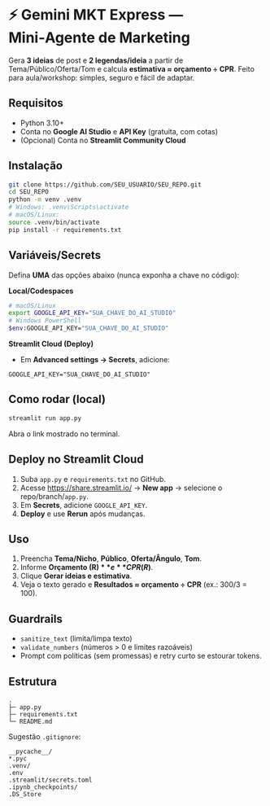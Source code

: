 # ⚡ Gemini MKT Express — Mini‑Agente de Marketing

Gera **3 ideias** de post e **2 legendas/ideia** a partir de Tema/Público/Oferta/Tom e calcula **estimativa ≈ orçamento ÷ CPR**. Feito para aula/workshop: simples, seguro e fácil de adaptar.

## Requisitos
- Python 3.10+
- Conta no **Google AI Studio** e **API Key** (gratuita, com cotas)
- (Opcional) Conta no **Streamlit Community Cloud**

## Instalação
```bash
git clone https://github.com/SEU_USUARIO/SEU_REPO.git
cd SEU_REPO
python -m venv .venv
# Windows: .venv\Scripts\activate
# macOS/Linux:
source .venv/bin/activate
pip install -r requirements.txt
```

## Variáveis/Secrets
Defina **UMA** das opções abaixo (nunca exponha a chave no código):

**Local/Codespaces**
```bash
# macOS/Linux
export GOOGLE_API_KEY="SUA_CHAVE_DO_AI_STUDIO"
# Windows PowerShell
$env:GOOGLE_API_KEY="SUA_CHAVE_DO_AI_STUDIO"
```

**Streamlit Cloud (Deploy)**
- Em **Advanced settings → Secrets**, adicione:
```
GOOGLE_API_KEY="SUA_CHAVE_DO_AI_STUDIO"
```

## Como rodar (local)
```bash
streamlit run app.py
```
Abra o link mostrado no terminal.

## Deploy no Streamlit Cloud
1. Suba `app.py` e `requirements.txt` no GitHub.  
2. Acesse https://share.streamlit.io/ → **New app** → selecione o repo/branch/`app.py`.  
3. Em **Secrets**, adicione `GOOGLE_API_KEY`.  
4. **Deploy** e use **Rerun** após mudanças.

## Uso
1. Preencha **Tema/Nicho**, **Público**, **Oferta/Ângulo**, **Tom**.  
2. Informe **Orçamento (R$)** e **CPR (R$)**.  
3. Clique **Gerar ideias e estimativa**.  
4. Veja o texto gerado e **Resultados ≈ orçamento ÷ CPR** (ex.: 300/3 = 100).

## Guardrails
- `sanitize_text` (limita/limpa texto)  
- `validate_numbers` (números > 0 e limites razoáveis)  
- Prompt com políticas (sem promessas) e retry curto se estourar tokens.

## Estrutura
```
.
├─ app.py
├─ requirements.txt
└─ README.md
```
Sugestão `.gitignore`:
```
__pycache__/
*.pyc
.venv/
.env
.streamlit/secrets.toml
.ipynb_checkpoints/
.DS_Store
```

